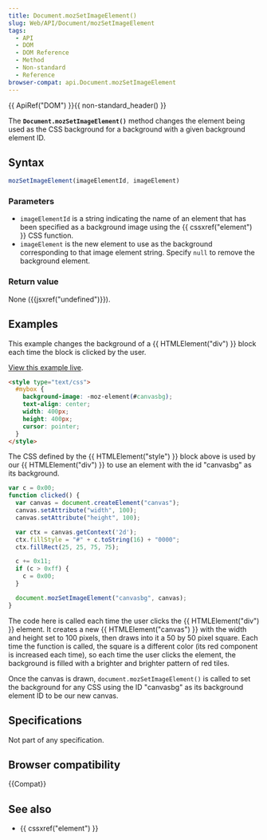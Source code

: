 ```yaml
---
title: Document.mozSetImageElement()
slug: Web/API/Document/mozSetImageElement
tags:
  - API
  - DOM
  - DOM Reference
  - Method
  - Non-standard
  - Reference
browser-compat: api.Document.mozSetImageElement
---
```

{{ ApiRef("DOM") }}{{ non-standard_header() }}

The **`Document.mozSetImageElement()`** method changes the
element being used as the CSS background for a background with a given background
element ID.

## Syntax

```js
mozSetImageElement(imageElementId, imageElement)
```

### Parameters

- `imageElementId` is a string indicating the name of an element that has
  been specified as a background image using the {{ cssxref("element") }} CSS
  function.
- `imageElement` is the new element to use as the background corresponding
  to that image element string. Specify `null` to remove the background
  element.

### Return value

None ({{jsxref("undefined")}}).

## Examples

This example changes the background of a {{ HTMLElement("div") }} block each time the
block is clicked by the user.

[View this example live](https://media.prod.mdn.mozit.cloud/samples/domref/mozSetImageElement.html).

```html
<style type="text/css">
  #mybox {
    background-image: -moz-element(#canvasbg);
    text-align: center;
    width: 400px;
    height: 400px;
    cursor: pointer;
  }
</style>
```

The CSS defined by the {{ HTMLElement("style") }} block above is used by our {{
  HTMLElement("div") }} to use an element with the id "canvasbg" as its background.

```js
var c = 0x00;
function clicked() {
  var canvas = document.createElement("canvas");
  canvas.setAttribute("width", 100);
  canvas.setAttribute("height", 100);

  var ctx = canvas.getContext('2d');
  ctx.fillStyle = "#" + c.toString(16) + "0000";
  ctx.fillRect(25, 25, 75, 75);

  c += 0x11;
  if (c > 0xff) {
    c = 0x00;
  }

  document.mozSetImageElement("canvasbg", canvas);
}
```

The code here is called each time the user clicks the {{ HTMLElement("div") }} element.
It creates a new {{ HTMLElement("canvas") }} with the width and height set to 100
pixels, then draws into it a 50 by 50 pixel square. Each time the function is called,
the square is a different color (its red component is increased each time), so each time
the user clicks the element, the background is filled with a brighter and brighter
pattern of red tiles.

Once the canvas is drawn, `document.mozSetImageElement()` is called to set
the background for any CSS using the ID "canvasbg" as its background element ID to be
our new canvas.

## Specifications

Not part of any specification.

## Browser compatibility

{{Compat}}

## See also

- {{ cssxref("element") }}
